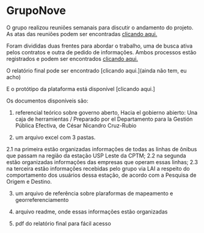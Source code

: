# GrupoNove

O grupo realizou reuniões semanais para discutir o andamento do projeto. As atas das reuniões podem ser encontradas [clicando aqui.](https://docs.google.com/document/d/1h2_5o5YRH1NJTsEWL2cLw3X5qlEm4Ee0QhjhvKL2ZEo/edit?usp=sharing)


Foram divididas duas frentes para abordar o trabalho, uma de busca ativa pelos contratos e outra de pedido de informações. Ambos processos estão registrados e podem ser encontrados [clicando aqui.](https://docs.google.com/document/d/1Q2FMQztAKwjcBdX58o8eX9XbiSWz6Kn03W6rV4O6PiE/edit?usp=sharing)


O relatório final pode ser encontrado [clicando aqui.](ainda não tem, eu acho)

E o protótipo da plataforma está disponível [clicando aqui.]


Os documentos disponíveis são:

1. referencial teórico sobre governo aberto, Hacia el gobierno abierto: Una caja de herramientas / Preparado por el 
Departamento para la Gestión Pública Efectiva, de  César Nicandro Cruz-Rubio

2. um arquivo excel com 3 pastas.

2.1 na primeira estão organizadas informações de todas as linhas de ônibus que passam na região da estação USP Leste da CPTM;
2.2 na segunda estão organizadas informações das empresas que operam essas linhas;
2.3 na terceira estão informações recebidas pelo grupo via LAI a respeito do comportamento dos usuários dessa estação, de acordo com a Pesquisa de Origem e Destino.

3. um arquivo de referência sobre plaraformas de mapeamento e georreferenciamento 

4. arquivo readme, onde essas informações estão organizadas

5. pdf do relatório final para fácil acesso
